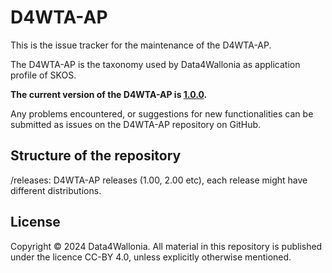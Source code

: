 # D4WTA-AP

This is the issue tracker for the maintenance of the D4WTA-AP.

The D4WTA-AP is the taxonomy used by Data4Wallonia as application profile of SKOS.

**The current version of the D4WTA-AP is [1.0.0](https://digitalwallonia.github.io/D4WTA-AP/releases/1.0.0/).**

Any problems encountered, or suggestions for new functionalities can be submitted as issues on the D4WTA-AP repository on GitHub.

## Structure of the repository
/releases: D4WTA-AP releases (1.00, 2.00 etc), each release might have different distributions.

## License
Copyright © 2024 Data4Wallonia. All material in this repository is published under the licence CC-BY 4.0, unless explicitly otherwise mentioned. 
